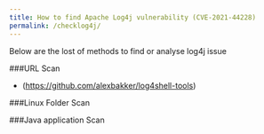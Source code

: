 ```yaml
---
title: How to find Apache Log4j vulnerability (CVE-2021-44228)
permalink: /checklog4j/
---
```


Below are the lost of methods to find or  analyse log4j issue

###URL Scan
- (https://github.com/alexbakker/log4shell-tools)

###Linux Folder Scan

###Java application Scan
